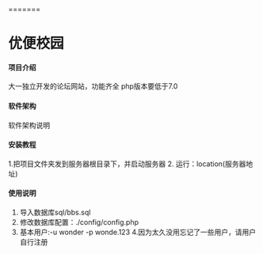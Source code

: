 
=======
# 优便校园

#### 项目介绍
大一独立开发的论坛网站，功能齐全
php版本要低于7.0

#### 软件架构
软件架构说明


#### 安装教程

1.把项目文件夹发到服务器根目录下，并启动服务器
2. 运行：location(服务器地址)

#### 使用说明

1. 导入数据库sql/bbs.sql
2. 修改数据库配置：./config/config.php
3. 基本用户:-u wonder -p wonde.123
4.因为太久没用忘记了一些用户，请用户自行注册



